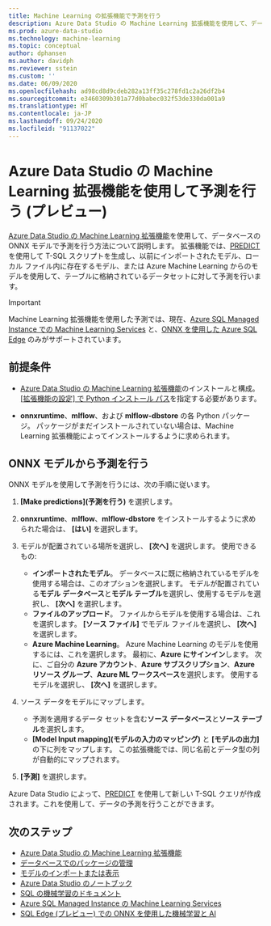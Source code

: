 ```yaml
---
title: Machine Learning の拡張機能で予測を行う
description: Azure Data Studio の Machine Learning 拡張機能を使用して、データベースの ONNX モデルで予測を行う方法について説明します。
ms.prod: azure-data-studio
ms.technology: machine-learning
ms.topic: conceptual
author: dphansen
ms.author: davidph
ms.reviewer: sstein
ms.custom: ''
ms.date: 06/09/2020
ms.openlocfilehash: ad98cd8d9cdeb282a13ff35c278fd1c2a26df2b4
ms.sourcegitcommit: e3460309b301a77d0babec032f53de330da001a9
ms.translationtype: HT
ms.contentlocale: ja-JP
ms.lasthandoff: 09/24/2020
ms.locfileid: "91137022"
---
```

# <a name="make-predictions-with-machine-learning-extension-for-azure-data-studio-preview"></a>Azure Data Studio の Machine Learning 拡張機能を使用して予測を行う (プレビュー)

[Azure Data Studio の Machine Learning 拡張機能](machine-learning-extension.md)を使用して、データベースの ONNX モデルで予測を行う方法について説明します。 拡張機能では、[PREDICT](../../t-sql/queries/predict-transact-sql.md) を使用して T-SQL スクリプトを生成し、以前にインポートされたモデル、ローカル ファイル内に存在するモデル、または Azure Machine Learning からのモデルを使用して、テーブルに格納されているデータセットに対して予測を行います。

> [!IMPORTANT]
> Machine Learning 拡張機能を使用した予測では、現在、[Azure SQL Managed Instance での Machine Learning Services](/azure/azure-sql/managed-instance/machine-learning-services-overview) と、[ONNX を使用した Azure SQL Edge](/azure/azure-sql-edge/onnx-overview) のみがサポートされています。

## <a name="prerequisites"></a>前提条件

- [Azure Data Studio の Machine Learning 拡張機能](machine-learning-extension.md)のインストールと構成。 [[拡張機能の設定] で Python インストール パス](machine-learning-extension.md#settings)を指定する必要があります。

- **onnxruntime**、**mlflow**、および **mlflow-dbstore** の各 Python パッケージ。 パッケージがまだインストールされていない場合は、Machine Learning 拡張機能によってインストールするように求められます。

## <a name="make-predictions-from-onnx-model"></a>ONNX モデルから予測を行う

ONNX モデルを使用して予測を行うには、次の手順に従います。

1. **[Make predictions]\(予測を行う\)** を選択します。

1. **onnxruntime**、**mlflow**、**mlflow-dbstore** をインストールするように求められた場合は、 **[はい]** を選択します。

1. モデルが配置されている場所を選択し、 **[次へ]** を選択します。 使用できるもの:
    - **インポートされたモデル**。 データベースに既に格納されているモデルを使用する場合は、このオプションを選択します。 モデルが配置されている**モデル データベース**と**モデル テーブル**を選択し、使用するモデルを選択し、 **[次へ]** を選択します。
    - **ファイルのアップロード**。 ファイルからモデルを使用する場合は、これを選択します。 **[ソース ファイル]** でモデル ファイルを選択し、 **[次へ]** を選択します。
    - **Azure Machine Learning**。 Azure Machine Learning のモデルを使用するには、これを選択します。 最初に、**Azure にサインイン**します。 次に、ご自分の **Azure アカウント**、**Azure サブスクリプション**、**Azure リソース グループ**、**Azure ML ワークスペース**を選択します。 使用するモデルを選択し、 **[次へ]** を選択します。

1. ソース データをモデルにマップします。
    - 予測を適用するデータ セットを含む**ソース データベース**と**ソース テーブル**を選択します。
    - **[Model Input mapping]\(モデルの入力のマッピング\)** と **[モデルの出力]** の下に列をマップします。 この拡張機能では、同じ名前とデータ型の列が自動的にマップされます。

1. **[予測]** を選択します。

Azure Data Studio によって、[PREDICT](../../t-sql/queries/predict-transact-sql.md) を使用して新しい T-SQL クエリが作成されます。これを使用して、データの予測を行うことができます。

## <a name="next-steps"></a>次のステップ

- [Azure Data Studio の Machine Learning 拡張機能](machine-learning-extension.md)
- [データベースでのパッケージの管理](machine-learning-extension-manage-packages.md)
- [モデルのインポートまたは表示](machine-learning-extension-import-view-models.md)
- [Azure Data Studio のノートブック](../notebooks-guidance.md)
- [SQL の機械学習のドキュメント](../../machine-learning/index.yml)
- [Azure SQL Managed Instance の Machine Learning Services](/azure/azure-sql/managed-instance/machine-learning-services-overview)
- [SQL Edge (プレビュー) での ONNX を使用した機械学習と AI](/azure/azure-sql-edge/onnx-overview)
